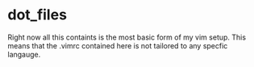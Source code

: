 # dot_files
Right now all this containts is the most basic form of my vim setup. This means that the .vimrc contained here is not tailored to any specfic langauge.
